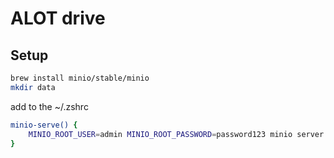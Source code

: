 # ALOT drive

## Setup

```bash
brew install minio/stable/minio
mkdir data
```

add to the ~/.zshrc

```bash
minio-serve() {
    MINIO_ROOT_USER=admin MINIO_ROOT_PASSWORD=password123 minio server ${1:-~/minio/data} --console-address ":9001"
}
```

